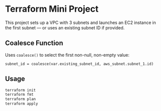 # Terraform Mini Project

This project sets up a VPC with 3 subnets and launches an EC2 instance in the first subnet — or uses an existing subnet ID if provided.

## Coalesce Function

Uses `coalesce()` to select the first non-null, non-empty value:
```hcl
subnet_id = coalesce(var.existing_subnet_id, aws_subnet.subnet_1.id)
```

## Usage

```bash
terraform init
terraform fmt
terraform plan
terraform apply
```


